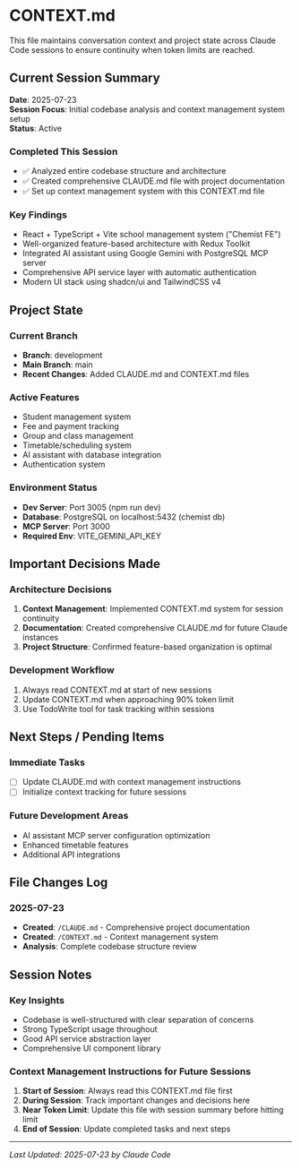 # CONTEXT.md

This file maintains conversation context and project state across Claude Code sessions to ensure continuity when token limits are reached.

## Current Session Summary

**Date**: 2025-07-23  
**Session Focus**: Initial codebase analysis and context management system setup  
**Status**: Active

### Completed This Session
- ✅ Analyzed entire codebase structure and architecture
- ✅ Created comprehensive CLAUDE.md file with project documentation
- ✅ Set up context management system with this CONTEXT.md file

### Key Findings
- React + TypeScript + Vite school management system ("Chemist FE")
- Well-organized feature-based architecture with Redux Toolkit
- Integrated AI assistant using Google Gemini with PostgreSQL MCP server
- Comprehensive API service layer with automatic authentication
- Modern UI stack using shadcn/ui and TailwindCSS v4

## Project State

### Current Branch
- **Branch**: development
- **Main Branch**: main
- **Recent Changes**: Added CLAUDE.md and CONTEXT.md files

### Active Features
- Student management system
- Fee and payment tracking  
- Group and class management
- Timetable/scheduling system
- AI assistant with database integration
- Authentication system

### Environment Status
- **Dev Server**: Port 3005 (npm run dev)
- **Database**: PostgreSQL on localhost:5432 (chemist db)
- **MCP Server**: Port 3000
- **Required Env**: VITE_GEMINI_API_KEY

## Important Decisions Made

### Architecture Decisions
1. **Context Management**: Implemented CONTEXT.md system for session continuity
2. **Documentation**: Created comprehensive CLAUDE.md for future Claude instances
3. **Project Structure**: Confirmed feature-based organization is optimal

### Development Workflow
1. Always read CONTEXT.md at start of new sessions
2. Update CONTEXT.md when approaching 90% token limit
3. Use TodoWrite tool for task tracking within sessions

## Next Steps / Pending Items

### Immediate Tasks
- [ ] Update CLAUDE.md with context management instructions
- [ ] Initialize context tracking for future sessions

### Future Development Areas
- AI assistant MCP server configuration optimization
- Enhanced timetable features
- Additional API integrations

## File Changes Log

### 2025-07-23
- **Created**: `/CLAUDE.md` - Comprehensive project documentation
- **Created**: `/CONTEXT.md` - Context management system
- **Analysis**: Complete codebase structure review

## Session Notes

### Key Insights
- Codebase is well-structured with clear separation of concerns
- Strong TypeScript usage throughout
- Good API service abstraction layer
- Comprehensive UI component library

### Context Management Instructions for Future Sessions
1. **Start of Session**: Always read this CONTEXT.md file first
2. **During Session**: Track important changes and decisions here
3. **Near Token Limit**: Update this file with session summary before hitting limit
4. **End of Session**: Update completed tasks and next steps

---
*Last Updated: 2025-07-23 by Claude Code*